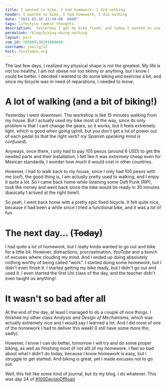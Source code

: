 ```yaml
---
title: I wanted to bike, I had homework, I did nothing 
header: I wanted to bike, I had homework, I did nothing
date: "2021-03-10 21:49:00 -0600"
tags: lifestyle ramble thoughts
description:  Yesterday I got my bike fixed, and today I wanted to use it, but I guess that everyday does not go the way you expect it to go
permalink: /blog/biking-doing-nothing
layout: post
com_id: 105869138201600680
username: joeligj12
host: fosstodon.org
---
```


The last few days, I realized my physical shape is not the greatest. My life is not too healthy, I am not obese nor too skinny or anything, but I know I could be better. I decided I wanted to do some biking and exercise a bit, and since my bicycle was in need of reparations, I needed to move.

# A lot of walking (and a bit of biking!)

Yesterday I went downtown. The workshop is like 15 minutes walking from my house. But I actually used my bike most of the way, since its only problem is that I cant change the gears, so it works, but it feels extremely light, which is good when going uphill, but you don't get a lot of power out of each pedal (is that the right verb? *my Spanish speaking mind is confused*).

Anyways, once there, I only had to pay 105 pesos (around 6 USD) to get the needed parts and their installation, I felt like it was *extremely* cheap even for Mexican standards, I wonder how much it would cost in other countries.

However, I had to walk back to my house, since I only had 100 pesos with me (oof), the good thing is, I am actually pretty used to walking, and I enjoy it quite a lot. So I came back home while listening some Daft Punk (RIP), took the money and went back since the bike would be ready in 30 minutes (basically I arrived at the right time!).

So yeah, I went back home with a pretty epic fixed bicycle. It felt quite nice, because it had been a while since I tried a functional bike, and it was a lot of fun.

# The next day... (~~Today~~)

I had quite a lot of homework, but I really kinda wanted to go out and bike for a little bit. However, distractions, procrastination, *YouTube* and a bunch of excuses where clouding my mind. And I ended up doing absolutely nothing worthy of being called "work". I started doing some homework, but I didn't even finish it. I started getting my bike ready, but I didn't go out and used it. I even started the first Uni class of the day, and the teacher didn't even taught us anything!.

# It wasn't so bad after all

At the end of the day, at least I managed to do a couple of nice things. I finished my other class *Analysis and Design of Mechanisms*, which was actually extremely nice and I would say I learned a lot. And I did most of one of the homework I had to deliver this week! (I still have some more tho, sadly).

However, I know I can do better, tomorrow I will try and do some proper biking, as well as finishing most (if not all) of my homework. I feel so bad about what I didn't do today, because I know homework is easy, but I struggle to get started. And biking is great, yet I made excuses not to go out. 

Well, this felt like some kind of journal, but its my blog, I do whatever. This was day 24 of [#100DaystoOffload](https:/100daystooffload.com)



